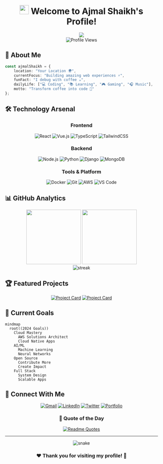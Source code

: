<h1 align="center">
  <img src="https://media.giphy.com/media/hvRJCLFzcasrR4ia7z/giphy.gif" width="30px"/> 
  Welcome to Ajmal Shaikh's Profile!
</h1>

<div align="center">
  <img src="https://readme-typing-svg.herokuapp.com?font=Fira+Code&pause=1000&color=54A6FF&center=true&vCenter=true&width=435&lines=Full+Stack+Developer;Problem+Solver;Open+Source+Enthusiast;Always+Learning" />
</div>

<div align="center">
  <img src="https://komarev.com/ghpvc/?username=Ajmal2727&style=flat-square&color=blue" alt="Profile Views"/>
</div>

## 🌟 About Me

```typescript
const ajmalShaikh = {
    location: "Your Location 🌍",
    currentFocus: "Building amazing web experiences ⚡",
    funFact: "I debug with coffee ☕",
    dailyLife: ["💻 Coding", "📚 Learning", "🎮 Gaming", "🎧 Music"],
    motto: "Transform coffee into code 🚀"
};
```

## 🛠️ Technology Arsenal

<div align="center">
  
### Frontend
![React](https://img.shields.io/badge/React-20232A?style=for-the-badge&logo=react&logoColor=61DAFB)
![Vue.js](https://img.shields.io/badge/Vue.js-35495E?style=for-the-badge&logo=vuedotjs&logoColor=4FC08D)
![TypeScript](https://img.shields.io/badge/TypeScript-007ACC?style=for-the-badge&logo=typescript&logoColor=white)
![TailwindCSS](https://img.shields.io/badge/Tailwind_CSS-38B2AC?style=for-the-badge&logo=tailwind-css&logoColor=white)

### Backend
![Node.js](https://img.shields.io/badge/Node.js-339933?style=for-the-badge&logo=nodedotjs&logoColor=white)
![Python](https://img.shields.io/badge/Python-FFD43B?style=for-the-badge&logo=python&logoColor=blue)
![Django](https://img.shields.io/badge/Django-092E20?style=for-the-badge&logo=django&logoColor=green)
![MongoDB](https://img.shields.io/badge/MongoDB-4EA94B?style=for-the-badge&logo=mongodb&logoColor=white)

### Tools & Platform
![Docker](https://img.shields.io/badge/Docker-2CA5E0?style=for-the-badge&logo=docker&logoColor=white)
![Git](https://img.shields.io/badge/GIT-E44C30?style=for-the-badge&logo=git&logoColor=white)
![AWS](https://img.shields.io/badge/AWS-232F3E?style=for-the-badge&logo=amazon-aws&logoColor=white)
![VS Code](https://img.shields.io/badge/VS_Code-0078D4?style=for-the-badge&logo=visual%20studio%20code&logoColor=white)

</div>

## 📊 GitHub Analytics

<div align="center">
  <img height="180em" src="https://github-readme-stats.vercel.app/api?username=Ajmal2727&show_icons=true&theme=tokyonight&include_all_commits=true&count_private=true"/>
  <img height="180em" src="https://github-readme-stats.vercel.app/api/top-langs/?username=Ajmal2727&layout=compact&langs_count=8&theme=tokyonight"/>
</div>

<div align="center">
  <img src="https://github-readme-streak-stats.herokuapp.com/?user=Ajmal2727&theme=tokyonight" alt="streak"/>
</div>

## 🏆 Featured Projects

<div align="center">

[![Project Card](https://github-readme-stats.vercel.app/api/pin/?username=ajmal-shaikh&repo=your-repo-name&theme=tokyonight)](https://github.com/ajmal-shaikh/SES24)
[![Project Card](https://github-readme-stats.vercel.app/api/pin/?username=ajmal-shaikh&repo=another-repo&theme=tokyonight)](https://github.com/ajmal-shaikh/another-repo)

</div>

## 🎯 Current Goals

```mermaid
mindmap
  root((2024 Goals))
    Cloud Mastery
      AWS Solutions Architect
      Cloud Native Apps
    AI/ML
      Machine Learning
      Neural Networks
    Open Source
      Contribute More
      Create Impact
    Full Stack
      System Design
      Scalable Apps
```

## 🤝 Connect With Me

<div align="center">
  
[![Gmail](https://img.shields.io/badge/Gmail-D14836?style=for-the-badge&logo=gmail&logoColor=white)](mailto:ajmal.shaikh2727@gmail.com)
[![LinkedIn](https://img.shields.io/badge/LinkedIn-0077B5?style=for-the-badge&logo=linkedin&logoColor=white)](https://linkedin.com/in/ajmal-shk)
[![Twitter](https://img.shields.io/badge/Twitter-1DA1F2?style=for-the-badge&logo=twitter&logoColor=white)](https://twitter.com/ajmal_shaikh)
[![Portfolio](https://img.shields.io/badge/Portfolio-000000?style=for-the-badge&logo=About.me&logoColor=white)]([https://your-portfolio.com](https://web-ajmal-portfolio.netlify.app/))

</div>

<div align="center">

### 💭 Quote of the Day
  
[![Readme Quotes](https://quotes-github-readme.vercel.app/api?type=horizontal&theme=dark)](https://github.com/piyushsuthar/github-readme-quotes)

</div>

---

<div align="center">
  <img src="https://github.com/ajmal-shaikh/Ajmal2727/blob/output/github-contribution-grid-snake.svg" alt="snake"/>
</div>

<h3 align="center">❤️ Thank you for visiting my profile! 🙏</h3>
